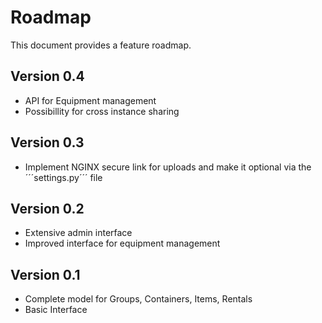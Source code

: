 # Roadmap

This document provides a feature roadmap.

## Version 0.4
 * API for Equipment management
 * Possibillity for cross instance sharing

## Version 0.3
 * Implement NGINX secure link for uploads and make it optional via the ´´´settings.py´´´ file

## Version 0.2
 * Extensive admin interface
 * Improved interface for equipment management

## Version 0.1
 * Complete model for Groups, Containers, Items, Rentals
 * Basic Interface
